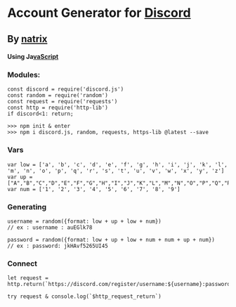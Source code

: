 # Account Generator for [Discord](https://discord.com)
## By [natrix](https://github.com/natrixdev)

#### Using Ja[vaScript](https://js.org)

### Modules:

```JS 
const discord = require('discord.js')
const random = require('random')
const request = require('requests')
const http = require('http-lib')
if discord<1: return;
```
```JS
>>> npm init & enter
>>> npm i discord.js, random, requests, https-lib @latest --save
```
### Vars 

```JS 
var low = ['a', 'b', 'c', 'd', 'e', 'f', 'g', 'h', 'i', 'j', 'k', 'l', 'm', 'n', 'o', 'p', 'q', 'r', 's', 't', 'u', 'v', 'w', 'x', 'y', 'z']
var up = ["A","B","C","D","E","F","G","H","I","J","K","L","M","N","O","P","Q","R","S","T","U","V","W","X","Y","Z"]
var num = ['1', '2', '3', '4', '5', '6', '7', '8', '9']
```

### Generating 

```JS
username = random({format: low + up + low + num})                      // ex : username : auEGlk78

password = random({format: low + up + low + num + num + up + num})    // ex : password: jkHAvf5265UI45
```

### Connect 

```JS 
let request = http.return(`https://discord.com/register/username:${username}:password:${password}`)

try request & console.log(`$http_request_return`)

if http_request_return >= 0{
  console.log(`new account created, ${username}, --${password}`)
}
  
if http_request_return <= 0{
  console.log(`Failed http request`)
}
```
 
 #### This is against discord ToS, try it at your ownn risks 
#### natrix declines all responsibility for your actions
